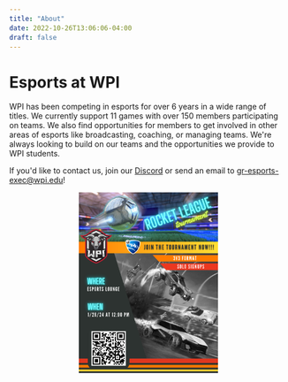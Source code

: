 ```yaml
---
title: "About"
date: 2022-10-26T13:06:06-04:00
draft: false
---
```

# Esports at WPI
WPI has been competing in esports for over 6 years in a wide range of titles. We currently support 11 games with over 150 members participating on teams. We also find opportunities for members to get involved in other areas of esports like broadcasting, coaching, or managing teams. We're always looking to build on our teams and the opportunities we provide to WPI students.

If you'd like to contact us, join our [Discord](https://discord.gg/WJ8gEcd) or send an email to [gr-esports-exec@wpi.edu](mailto:gr-esports-exec@wpi.edu)!

<p align="center">
    <img src="../static/poster.png" width="50%", height="50%"/>
</p>
